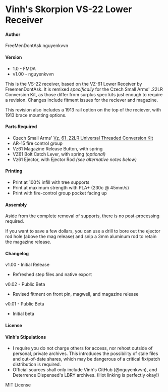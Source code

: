 # Vinh's Skorpion VS-22 Lower Receiver

#### Author
FreeMenDontAsk
nguyenkvvn

#### Version
* 1.0 - FMDA
* v1.00 - nguyenkvvn

This is the VS-22 receiver, based on the VZ-61 Lower Receiver by FreemenDontAsk. It is remixed *specifically* for the Czech Small Arms' .22LR Conversion Kit, as those differ from surplus spec kits just enough to require a revision. Changes include fitment issues for the reciever and magazine.

This revision also includes a 1913 rail option on the top of the reciever, with 1913 brace mounting options.

#### Parts Required 
* Czech Small Arms' [Vz. 61 .22LR Universal Threaded Conversion Kit](https://www.czechpoint-usa.com/22lr-vz-61-universal-threaded-conversion-kit/product)
* AR-15 fire control group
* Vz61 Magazine Release Button, with spring
* VZ61 Bolt Catch Lever, with spring *(optional)*
* Vz61 Ejector, with Ejector Rod *(see alternative notes below)*

#### Printing
* Print at 100% infill with tree supports
* Print at maximum strength with PLA+ (230c @ 45mm/s)
* Print with fire-control group pocket facing up

#### Assembly
Aside from the complete removal of supports, there is no post-processing required.

If you want to save a few dollars, you can use a drill to bore out the ejector rod hole (above the mag release) and snip a 3mm aluminum rod to retain the magazine release.

#### Changelog

v1.00 - Initial Release
* Refreshed step files and native export

v0.02 - Public Beta
* Revised fitment on front pin, magwell, and magazine release

v0.01 - Public Beta
* Initial beta

#### License

#### Vinh's Stipulations
* I require you do not charge others for access, nor rehost outside of personal, private archives. This introduces the possibility of stale files and out-of-date shares, which may be dangerous of a critical fix/patch distribution is required.
* Official sources shall only include Vinh's GitHub (@nguyenkvvn), and Deterrence Dispensed's LBRY archives. (Hot linking is perfectly okay!)

MIT License

